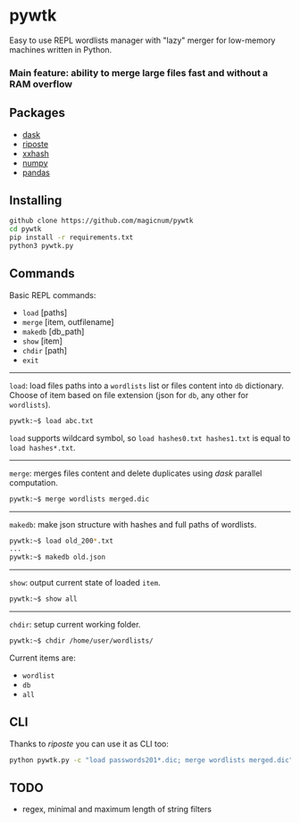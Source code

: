 
# pywtk

Easy to use REPL wordlists manager with "lazy" merger for low-memory machines written in Python.
### Main feature: ability to merge large files fast and without a RAM overflow

## Packages

* [dask](https://github.com/dask/dask)
* [riposte](https://github.com/fwkz/riposte)
* [xxhash](https://github.com/ifduyue/python-xxhash)
* [numpy](https://github.com/numpy/numpy)
* [pandas](https://github.com/pandas-dev/pandas)

## Installing

```bash
github clone https://github.com/magicnum/pywtk
cd pywtk
pip install -r requirements.txt
python3 pywtk.py
```

## Commands

Basic REPL commands:
* `load` [paths]
* `merge` [item, outfilename]
* `makedb` [db_path]
* `show` [item]
* `chdir` [path]
* `exit`

---

`load`: load files paths into a `wordlists` list or files content into `db` dictionary.
Choose of item based on file extension (json for `db`, any other for `wordlists`).
```bash
pywtk:~$ load abc.txt
```

`load` supports wildcard symbol, so `load hashes0.txt hashes1.txt` is equal to `load hashes*.txt`.

---

`merge`: merges files content and delete duplicates using _dask_ parallel computation.
```bash
pywtk:~$ merge wordlists merged.dic
```

---

`makedb`: make json structure with hashes and full paths of wordlists.
```bash
pywtk:~$ load old_200*.txt
...
pywtk:~$ makedb old.json
```

---

`show`: output current state of loaded `item`.
```bash
pywtk:~$ show all
```

---

`chdir`: setup current working folder.
```bash
pywtk:~$ chdir /home/user/wordlists/
```
Current items are:

* `wordlist`
* `db`
* `all`

## CLI

Thanks to _riposte_ you can use it as CLI too:

```bash
python pywtk.py -c "load passwords201*.dic; merge wordlists merged.dic"
```

## TODO

* regex, minimal and maximum length of string filters 
